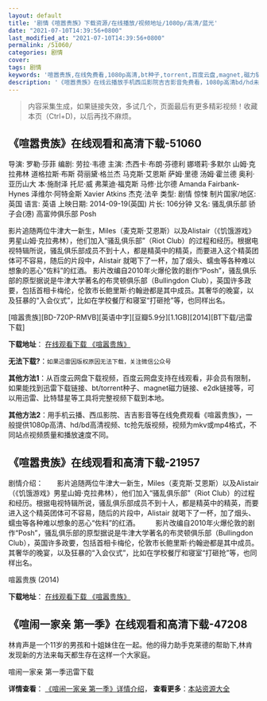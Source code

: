 ```yaml
---
layout: default
title: '剧情《喧嚣贵族》下载资源/在线播放/视频地址/1080p/高清/蓝光'
date: "2021-07-10T14:39:56+0800"
last_modified_at: "2021-07-10T14:39:56+0800"
permalink: /51060/
categories: 剧情
cover:
tags: 剧情
keywords: '喧嚣贵族,在线免费看,1080p高清,bt种子,torrent,百度云盘,magnet,磁力链,迅雷下载资源'
description: '《喧嚣贵族》在线云播放手机西瓜影院吉吉影音免费看，1080p高清bd/hd未删减完整版和tc抢先枪版，mkv/mp4格式，附带bt/torrent种子、magnet/磁力链、百度云盘、网盘资源迅雷下载链接'
---
```


>内容采集生成，如果链接失效，多试几个，页面最后有更多精彩视频！收藏本页（Ctrl+D)，以后再找不麻烦。


## 《喧嚣贵族》在线观看和高清下载-51060

导演: 罗勒·莎菲 编剧: 劳拉·韦德 主演: 杰西卡·布朗·芬德利 娜塔莉·多默尔 山姆·克拉弗林 道格拉斯·布斯 荷丽黛·格兰杰 马克斯·艾恩斯 萨姆·里德 汤姆·霍兰德 奥利·亚历山大 本·施耐泽 托尼·威 弗莱迪·福克斯 马修·比尔德 Amanda Fairbank-Hynes 泽维尔·阿特金斯 Xavier Atkins 杰克·法辛 类型: 剧情 惊悚 制片国家/地区: 英国 语言: 英语 上映日期: 2014-09-19(英国) 片长: 106分钟 又名: 骚乱俱乐部 骄子会(港) 高富帅俱乐部 Posh

影片追随两位牛津大一新生，Miles（麦克斯·艾恩斯）以及Alistair（《饥饿游戏》男星山姆·克拉弗林），他们加入“骚乱俱乐部”（Riot Club）的过程和经历。根据电视特辑所说，骚乱俱乐部成员不到十人，都是精英中的精英，而要进入这个精英团体可不容易，随后的片段中，Alistair 就喝下了一杯，加了烟头、蠕虫等各种难以想象的恶心“佐料”的红酒。 影片改编自2010年火爆伦敦的剧作“Posh”，骚乱俱乐部的原型据说是牛津大学著名的布灵顿俱乐部（Bullingdon Club），英国许多政要，包括首相卡梅伦，伦敦市长鲍里斯·约翰逊都是其中成员。其奢华的晚宴，以及狂暴的“入会仪式”，比如在学校餐厅和寝室“打砸抢”等，也同样出名。


[喧嚣贵族][BD-720P-RMVB][英语中字][豆瓣5.9分][1.1GB][2014][BT下载/迅雷下载]

**下载地址**： [在线观看下载 《喧嚣贵族》](https://www.btdx8.com/torrent/the_riot_club_2014.html) 


**无法下载?**：`如果迅雷因版权原因无法下载，关注微信公众号 `

**其他方法1**：从百度云网盘下载视频，百度云网盘支持在线观看，非会员有限制，如果能找到迅雷下载链接、bt/torrent种子、magnet磁力链接、e2dk链接等，可以用迅雷、比特彗星等工具将完整视频下载到本地。

**其他方法2**：用手机云播、西瓜影院、吉吉影音等在线免费观看《喧嚣贵族》，一般提供1080p高清、hd/bd高清视频、tc抢先版视频，视频为mkv或mp4格式，不同站点视频质量和播放速度不同。


## 《喧嚣贵族》在线观看和高清下载-21957

剧情介绍：　　影片追随两位牛津大一新生，Miles（麦克斯·艾恩斯）以及Alistair（《饥饿游戏》男星山姆·克拉弗林），他们加入“骚乱俱乐部”（Riot Club）的过程和经历。根据电视特辑所说，骚乱俱乐部成员不到十人，都是精英中的精英，而要进入这个精英团体可不容易，随后的片段中，Alistair 就喝下了一杯，加了烟头、蠕虫等各种难以想象的恶心“佐料”的红酒。   　　影片改编自2010年火爆伦敦的剧作“Posh”，骚乱俱乐部的原型据说是牛津大学著名的布灵顿俱乐部（Bullingdon Club），英国许多政要，包括首相卡梅伦，伦敦市长鲍里斯·约翰逊都是其中成员。其奢华的晚宴，以及狂暴的“入会仪式”，比如在学校餐厅和寝室“打砸抢”等，也同样出名。


喧嚣贵族 (2014)

**下载地址**： [在线观看下载 《喧嚣贵族》](https://www.btbtdy.me/btdy/dy816.html) 


## 《喧闹一家亲 第一季》在线观看和高清下载-47208

林肯声是一个11岁的男孩和十姐妹住在一起。他的得力助手克莱德的帮助下,林肯发现新的方法来每天都生存在这样一个大家庭。<!---剧情end--->


喧闹一家亲 第一季迅雷下载

**详情查看**： [《喧闹一家亲 第一季》详情介绍](/movie/47208/)， **查看更多**：[本站资源大全](/movie/t/all/)

